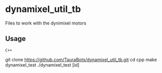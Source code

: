 # dynamixel_util_tb
Files to work with the dynimixel motors


Usage
-----
	C++
git clone https://github.com/TauraBots/dynamixel_util_tb.git
cd cpp
make dynamixel_test
./dynamixel_test [id]


